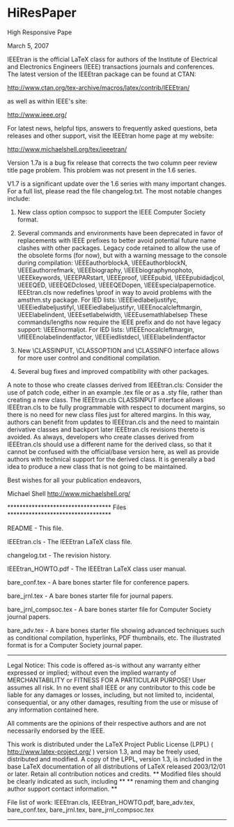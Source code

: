 # HiResPaper
High Responsive Pape

March 5, 2007


IEEEtran is the official LaTeX class for authors of the Institute of
Electrical and Electronics Engineers (IEEE) transactions journals and
conferences. The latest version of the IEEEtran package can be found
at CTAN:

http://www.ctan.org/tex-archive/macros/latex/contrib/IEEEtran/

as well as within IEEE's site:

http://www.ieee.org/

For latest news, helpful tips, answers to frequently asked questions,
beta releases and other support, visit the IEEEtran home page at my
website:

http://www.michaelshell.org/tex/ieeetran/


Version 1.7a is a bug fix release that corrects the two column peer
review title page problem. This problem was not present in the 1.6 series.


V1.7 is a significant update over the 1.6 series with many important
changes. For a full list, please read the file changelog.txt. The most
notable changes include:

 1. New class option compsoc to support the IEEE Computer Society format.

 2. Several commands and environments have been deprecated in favor of
    replacements with IEEE prefixes to better avoid potential future name
    clashes with other packages. Legacy code retained to allow the use of
    the obsolete forms (for now), but with a warning message to the console
    during compilation:
    \IEEEauthorblockA, \IEEEauthorblockN, \IEEEauthorrefmark,
    \IEEEbiography, \IEEEbiographynophoto, \IEEEkeywords, \IEEEPARstart,
    \IEEEproof, \IEEEpubid, \IEEEpubidadjcol, \IEEEQED, \IEEEQEDclosed,
    \IEEEQEDopen, \IEEEspecialpapernotice. IEEEtran.cls now redefines
    \proof in way to avoid problems with the amsthm.sty package.
    For IED lists:
    \IEEEiedlabeljustifyc, \IEEEiedlabeljustifyl, \IEEEiedlabeljustifyr,
    \IEEEnocalcleftmargin, \IEEElabelindent, \IEEEsetlabelwidth,
    \IEEEusemathlabelsep
    These commands/lengths now require the IEEE prefix and do not have
    legacy support: \IEEEnormaljot.
    For IED lists: \ifIEEEnocalcleftmargin, \ifIEEEnolabelindentfactor,
    \IEEEiedlistdecl, \IEEElabelindentfactor

 3. New \CLASSINPUT, \CLASSOPTION and \CLASSINFO interface allows for more
    user control and conditional compilation.

 4. Several bug fixes and improved compatibility with other packages.


A note to those who create classes derived from IEEEtran.cls: Consider the
use of patch code, either in an example .tex file or as a .sty file,
rather than creating a new class. The IEEEtran.cls CLASSINPUT interface
allows IEEEtran.cls to be fully programmable with respect to document
margins, so there is no need for new class files just for altered margins.
In this way, authors can benefit from updates to IEEEtran.cls and the need
to maintain derivative classes and backport later IEEEtran.cls revisions
thereto is avoided. As always, developers who create classes derived from
IEEEtran.cls should use a different name for the derived class, so that it
cannot be confused with the official/base version here, as well as provide
authors with technical support for the derived class. It is generally a bad
idea to produce a new class that is not going to be maintained.


Best wishes for all your publication endeavors,

Michael Shell
http://www.michaelshell.org/


********************************** Files **********************************

README                 - This file.

IEEEtran.cls           - The IEEEtran LaTeX class file.

changelog.txt          - The revision history.

IEEEtran_HOWTO.pdf     - The IEEEtran LaTeX class user manual.

bare_conf.tex          - A bare bones starter file for conference papers.

bare_jrnl.tex          - A bare bones starter file for journal papers.

bare_jrnl_compsoc.tex  - A bare bones starter file for Computer Society
                         journal papers.

bare_adv.tex           - A bare bones starter file showing advanced
                         techniques such as conditional compilation,
                         hyperlinks, PDF thumbnails, etc. The illustrated
                         format is for a Computer Society journal paper.

***************************************************************************
Legal Notice:
This code is offered as-is without any warranty either expressed or
implied; without even the implied warranty of MERCHANTABILITY or
FITNESS FOR A PARTICULAR PURPOSE! 
User assumes all risk.
In no event shall IEEE or any contributor to this code be liable for
any damages or losses, including, but not limited to, incidental,
consequential, or any other damages, resulting from the use or misuse
of any information contained here.

All comments are the opinions of their respective authors and are not
necessarily endorsed by the IEEE.

This work is distributed under the LaTeX Project Public License (LPPL)
( http://www.latex-project.org/ ) version 1.3, and may be freely used,
distributed and modified. A copy of the LPPL, version 1.3, is included
in the base LaTeX documentation of all distributions of LaTeX released
2003/12/01 or later.
Retain all contribution notices and credits.
** Modified files should be clearly indicated as such, including  **
** renaming them and changing author support contact information. **

File list of work: IEEEtran.cls, IEEEtran_HOWTO.pdf, bare_adv.tex,
                   bare_conf.tex, bare_jrnl.tex, bare_jrnl_compsoc.tex
***************************************************************************
